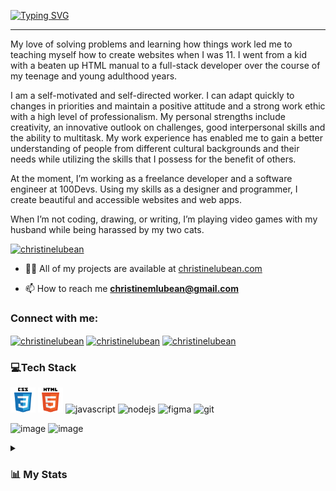 <a href="https://git.io/typing-svg" style="margin: 0 auto;"><img src="https://readme-typing-svg.herokuapp.com?font=Red+Hat+Mono&duration=2000&pause=1500&color=DB7B7B&center=true&width=609&lines=Hi%2C+%F0%9F%91%8B;I'm+Christine+LuBean;I'm+a+cyber+security+professional+%F0%9F%94%91%2C;software+engineer+%F0%9F%92%BB%2C;writer%E2%9C%8F%EF%B8%8F%2C+and+artist%F0%9F%96%8C%EF%B8%8F;living+in+Washington+state;Take+your+time+to+look+around+%F0%9F%91%80;and+check+out+all+my+projects" alt="Typing SVG" /></a>
<hr>
<p align="left"> My love of solving problems and learning how things work led me to teaching myself how to create websites when I was 11. I went from a kid with a beaten up HTML manual to a full-stack developer over the course of my teenage and young adulthood years.</p>

<div align="left">
<p align="left">I am a self-motivated and self-directed worker. I can adapt quickly to changes in priorities and maintain a positive attitude and a strong work ethic with a high level of professionalism. My personal strengths include creativity, an innovative outlook on challenges, good interpersonal skills and the ability to multitask. My work experience has enabled me to gain a better understanding of people from different cultural backgrounds and their needs while utilizing the skills that I possess for the benefit of others.</p>

<p align="left"> At the moment, I’m working as a freelance developer and a software engineer at 100Devs. Using my skills as a designer and programmer, I create beautiful and accessible websites and web apps.</p>

<p align="left"> When I’m not coding, drawing, or writing, I’m playing video games with my husband while being harassed by my two cats.</p>


<p align="left"> <a href="https://twitter.com/christinelubean" target="blank"><img src="https://img.shields.io/twitter/follow/christinelubean?logo=twitter&style=for-the-badge" alt="christinelubean" /></a> </p>


- 👨‍💻 All of my projects are available at [christinelubean.com](christinelubean.com)

- 📫 How to reach me **christinemlubean@gmail.com**
  


<h3 align="left">Connect with me:</h3>
<p align="left">
<a href="https://twitter.com/christinelubean" target="blank"><img align="center" src="https://raw.githubusercontent.com/rahuldkjain/github-profile-readme-generator/master/src/images/icons/Social/twitter.svg" alt="christinelubean" height="30" width="40" /></a>
<a href="https://linkedin.com/in/christinelubean" target="blank"><img align="center" src="https://raw.githubusercontent.com/rahuldkjain/github-profile-readme-generator/master/src/images/icons/Social/linked-in-alt.svg" alt="christinelubean" height="30" width="40" /></a>
<a href="https://instagram.com/christinelubean" target="blank"><img align="center" src="https://raw.githubusercontent.com/rahuldkjain/github-profile-readme-generator/master/src/images/icons/Social/instagram.svg" alt="christinelubean" height="30" width="40" /></a>
</p>

<h3 align="left">💻Tech Stack</h3>
<p align="left">
  <img src="https://raw.githubusercontent.com/devicons/devicon/master/icons/css3/css3-original-wordmark.svg" alt="css3" width="40" height="40"/>
  <img src="https://raw.githubusercontent.com/devicons/devicon/master/icons/html5/html5-original-wordmark.svg" alt="html5" width="40" height="40"/>
  <img src="https://cdn.jsdelivr.net/gh/devicons/devicon/icons/javascript/javascript-original.svg" alt="javascript" width="40" height="40" /> 
  <img src="https://cdn.jsdelivr.net/gh/devicons/devicon/icons/nodejs/nodejs-original.svg" alt="nodejs" width="40" height="40" />
  <img src="https://www.vectorlogo.zone/logos/figma/figma-icon.svg" alt="figma" width="40" height="40"/> 
  <img src="https://www.vectorlogo.zone/logos/git-scm/git-scm-icon.svg" alt="git" width="40" height="40"/>        
</p>


  ![image](https://svgshare.com/i/Zhy.svg)
  ![image](https://svgshare.com/i/ZhY.svg)
 

<details> 
  <summary><h3>📊 My Stats</h3></summary>
  
[![](https://visitcount.itsvg.in/api?id=christinelubean&icon=0&color=11)](https://visitcount.itsvg.in)  

![](https://www.codewars.com/users/ChristineLuBean/badges/small)
  
![](https://github-readme-stats.vercel.app/api/top-langs/?username=christinelubean&theme=midnight-purple&hide_border=false&include_all_commits=false&count_private=false&layout=compact)


![](https://github-readme-stats.vercel.app/api?username=christinelubean&theme=midnight-purple&hide_border=false&include_all_commits=false&count_private=false) ![](https://github-readme-streak-stats.herokuapp.com/?user=christinelubean&theme=midnight-purple&hide_border=false)
    
</details>
